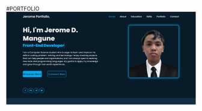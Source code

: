 #PORTFOLIO
![image alt](https://github.com/jeromemangune2004/ASSIGNMENT--SE1/blob/main/images/Screenshot%202025-08-15%20160219.png?raw=true)

